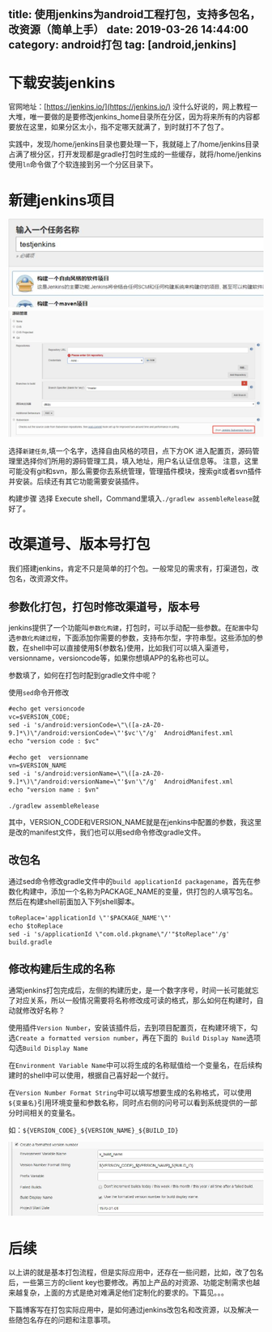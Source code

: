 title: 使用jenkins为android工程打包，支持多包名，改资源（简单上手）
date: 2019-03-26 14:44:00
category: android打包
tag: [android,jenkins]
---

# 下载安装jenkins

官网地址：[https://jenkins.io/](https://jenkins.io/)
没什么好说的，网上教程一大堆，唯一要做的是要修改jenkins_home目录所在分区，因为将来所有的内容都要放在这里，如果分区太小，指不定哪天就满了，到时就打不了包了。

实践中，发现/home/jenkins目录也要处理一下，我就碰上了/home/jenkins目录占满了根分区，打开发现都是gradle打包时生成的一些缓存，就将/home/jenkins使用`ln`命令做了个软连接到另一个分区目录下。

<!-- more -->

# 新建jenkins项目

![创建项目](/image/20190326/create-jenkins.jpg)
![代码库](/image/20190326/source.jpg)

选择`新建任务`,填一个名字，选择自由风格的项目，点下方OK
进入配置页，源码管理里选择你们所用的源码管理工具，填入地址，用户名认证信息等。
注意，这里可能没有git和svn，那么需要你去系统管理，管理插件模块，搜索git或者svn插件并安装。后续还有其它功能需要安装插件。

构建步骤 选择 Execute shell，Command里填入`./gradlew assembleRelease`就好了。

# 改渠道号、版本号打包
我们搭建jenkins，肯定不只是简单的打个包。一般常见的需求有，打渠道包，改包名，改资源文件。

## 参数化打包，打包时修改渠道号，版本号

jenkins提供了一个功能叫`参数化构建`，打包时，可以手动配一些参数。在`配置`中勾选`参数化构建过程`，下面添加你需要的参数，支持布尔型，字符串型。这些添加的参数，在shell中可以直接使用${参数名}使用，比如我们可以填入渠道号，versionname，versioncode等，如果你想填APP的名称也可以。

参数填了，如何在打包时配到gradle文件中呢？

使用`sed`命令开修改

```
#echo get versioncode
vc=$VERSION_CODE;
sed -i 's/android:versionCode=\"\([a-zA-Z0-9.]*\)\"/android:versionCode=\"'$vc'\"/g'  AndroidManifest.xml
echo "version code : $vc"

#echo get  versionname
vn=$VERSION_NAME
sed -i 's/android:versionName=\"\([a-zA-Z0-9.]*\)\"/android:versionName=\"'$vn'\"/g'  AndroidManifest.xml
echo "version name : $vn"

./gradlew assembleRelease
```
其中，VERSION_CODE和VERSION_NAME就是在jenkins中配置的参数，我这里是改的manifest文件，我们也可以用sed命令修改gradle文件。


## 改包名

通过sed命令修改gradle文件中的`build applicationId packagename`，首先在参数化构建中，添加一个名称为PACKAGE_NAME的变量，供打包的人填写包名。然后在构建shell前面加入下列shell脚本。

```
toReplace='applicationId \"'$PACKAGE_NAME'\"'
echo $toReplace
sed -i 's/applicationId \"com.old.pkgname\"/'"$toReplace"'/g' build.gradle
```


## 修改构建后生成的名称
通常jenkins打包完成后，左侧的构建历史，是一个数字序号，时间一长可能就忘了对应关系，所以一般情况需要将名称修改成可读的格式，那么如何在构建时，自动就修改好名称？

使用插件`Version Number`，安装该插件后，去到项目配置页，在构建环境下，勾选`Create a formatted version number`，再在下面的`	Build Display Name`选项勾选`Build Display Name`

在`Environment Variable Name`中可以将生成的名称赋值给一个变量名，在后续构建时的shell中可以使用，根据自己喜好起一个就行。

在`Version Number Format String`中可以填写想要生成的名称格式，可以使用`${变量名}`引用环境变量和参数名称，同时点右侧的问号可以看到系统提供的一部分时间相关的变量名。

如：`${VERSION_CODE}_${VERSION_NAME}_${BUILD_ID}`

![构建名称](/image/20190326/formatted-version-number.jpg)

# 后续

以上讲的就是基本打包流程，但是实际应用中，还存在一些问题，比如，改了包名后，一些第三方的client key也要修改。再加上产品的对资源、功能定制需求也越来越复杂，上面的方式是绝对难满足他们定制化的要求的。下篇见。。。

下篇博客写在打包实际应用中，是如何通过jenkins改包名和改资源，以及解决一些随包名存在的问题和注意事项。